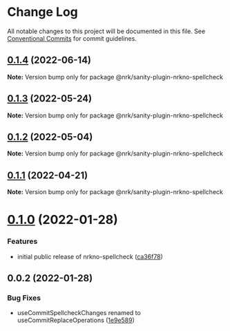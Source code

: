 # Change Log

All notable changes to this project will be documented in this file.
See [Conventional Commits](https://conventionalcommits.org) for commit guidelines.

## [0.1.4](https://github.com/nrkno/nrkno-sanity-libs/compare/@nrk/sanity-plugin-nrkno-spellcheck@0.1.3...@nrk/sanity-plugin-nrkno-spellcheck@0.1.4) (2022-06-14)

**Note:** Version bump only for package @nrk/sanity-plugin-nrkno-spellcheck





## [0.1.3](https://github.com/nrkno/nrkno-sanity-libs/compare/@nrk/sanity-plugin-nrkno-spellcheck@0.1.2...@nrk/sanity-plugin-nrkno-spellcheck@0.1.3) (2022-05-24)

**Note:** Version bump only for package @nrk/sanity-plugin-nrkno-spellcheck





## [0.1.2](https://github.com/nrkno/nrkno-sanity-libs/compare/@nrk/sanity-plugin-nrkno-spellcheck@0.1.1...@nrk/sanity-plugin-nrkno-spellcheck@0.1.2) (2022-05-04)

**Note:** Version bump only for package @nrk/sanity-plugin-nrkno-spellcheck





## [0.1.1](https://github.com/nrkno/nrkno-sanity-libs/compare/@nrk/sanity-plugin-nrkno-spellcheck@0.1.0...@nrk/sanity-plugin-nrkno-spellcheck@0.1.1) (2022-04-21)

**Note:** Version bump only for package @nrk/sanity-plugin-nrkno-spellcheck





# [0.1.0](https://github.com/nrkno/nrkno-sanity-libs/compare/@nrk/sanity-plugin-nrkno-spellcheck@0.0.2...@nrk/sanity-plugin-nrkno-spellcheck@0.1.0) (2022-01-28)


### Features

* initial public release of nrkno-spellcheck ([ca36f78](https://github.com/nrkno/nrkno-sanity-libs/commit/ca36f788b74fcc0283fa7ac8739468c57a132de4))





## 0.0.2 (2022-01-28)


### Bug Fixes

* useCommitSpellcheckChanges renamed to useCommitReplaceOperations ([1e9e589](https://github.com/nrkno/nrkno-sanity-libs/commit/1e9e589a285f648eeaa14512013b912d3a506e32))
